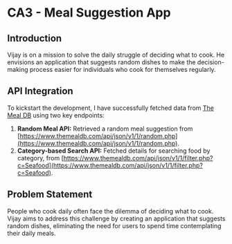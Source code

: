 # CA3 - Meal Suggestion App

## Introduction
Vijay is on a mission to solve the daily struggle of deciding what to cook. He envisions an application that suggests random dishes to make the decision-making process easier for individuals who cook for themselves regularly.

## API Integration
To kickstart the development, I have successfully fetched data from [The Meal DB](https://www.themealdb.com/api.php) using two key endpoints:
1. **Random Meal API:** Retrieved a random meal suggestion from [https://www.themealdb.com/api/json/v1/1/random.php](https://www.themealdb.com/api/json/v1/1/random.php).
2. **Category-based Search API:** Fetched details for searching food by category, from [https://www.themealdb.com/api/json/v1/1/filter.php?c=Seafood](https://www.themealdb.com/api/json/v1/1/filter.php?c=Seafood).

## Problem Statement
People who cook daily often face the dilemma of deciding what to cook. Vijay aims to address this challenge by creating an application that suggests random dishes, eliminating the need for users to spend time contemplating their daily meals. 
